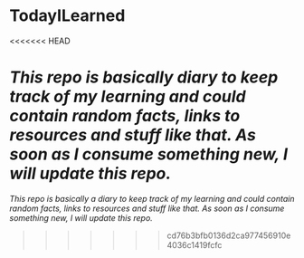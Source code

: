 # TodayILearned
<<<<<<< HEAD

*This repo is basically diary to keep track of my learning and could contain random facts, links to resources and stuff like that. As soon as I consume something new, I will update this repo.*
=======
*This repo is basically a diary to keep track of my learning and could contain random facts, links to resources and stuff like that. As soon as I consume something new, I will update this repo.*
>>>>>>> cd76b3bfb0136d2ca977456910e4036c1419fcfc
